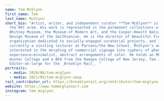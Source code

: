 ```yaml
---
name: Tom McGlynn
first_name: Tom
last_name: McGlynn
short_bio: "Artist, writer, and independent curator **Tom McGlynn** is based in
  the NYC area. His work is represented in the permanent collections of the
  Whitney Museum, the Museum of Modern Art, and the Cooper-Hewitt National
  Design Museum of the Smithsonian. He is the director of Beautiful Fields, an
  organization dedicated to socially-engaged curatorial projects, and is also
  currently a visiting lecturer at Parsons/the New School. McGlynn’s work is
  interested in the morphing of commercial signage into cyphers of phenomenal
  experience—minimalist, abstract arrangements of color. He holds an MFA from
  Hunter College and a BFA from the Ramapo College of New Jersey. Tom is an
  Editor-at-large for the _Brooklyn Rail_. "
portraits:
  - media: 2020/06/tom-mcglynn
  - media: 2021/05/tom-mcglynn-swsp
rail_contributor_url: https://brooklynrail.org/contributor/tom-mcglynn
website: https://www.tommcglynnart.com
instagram: tom_mcglynn
---
```

